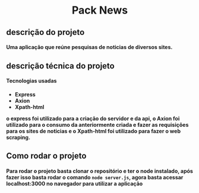 <h1 align="center"> Pack News</h1>

<h2>descrição do projeto</h2>
<h4>Uma aplicação que reúne pesquisas de noticias de diversos sites.</h4>
<h2>descrição técnica do projeto</h2>
<h4>Tecnologias usadas<h4>
<h4>

 - Express
 - Axion
 - Xpath-html
 
 o **express** foi utilizado para a criação do servidor e da api, o **Axion** foi  utilizado para o consumo da  anteriormente criada e fazer as requisições para os sites de noticias e o **Xpath-html** foi utilizado para fazer o **web scraping**.
</h4>

<h2>Como rodar o projeto</h2>
<h4>

 Para rodar o projeto basta clonar o repositório e ter o **node** instalado, após fazer isso basta rodar o comando **`node server.js`**, agora basta acessar **localhost:3000** no navegador para utilizar a aplicação

</h4>
